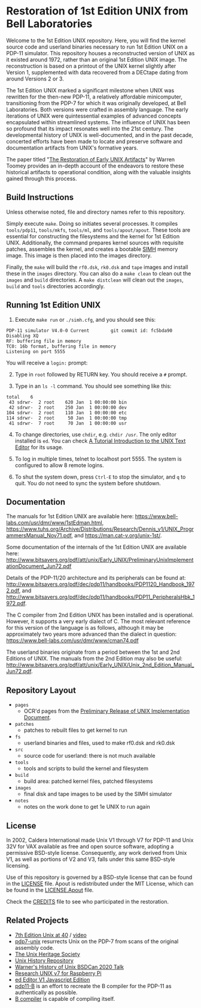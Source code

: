 # Restoration of 1st Edition UNIX from Bell Laboratories

Welcome to the 1st Edition UNIX repository. Here, you will find the kernel
source code and userland binaries necessary to run 1st Edition UNIX on a
PDP-11 simulator. This repository houses a reconstructed version of UNIX as
it existed around 1972, rather than an original 1st Edition UNIX image.
The reconstruction is based on a printout of the UNIX kernel slightly after
Version 1, supplemented with data recovered from a DECtape dating from around
Versions 2 or 3.

The 1st Edition UNIX marked a significant milestone when UNIX was rewritten
for the then-new PDP-11, a relatively affordable minicomputer, transitioning
from the PDP-7 for which it was originally developed, at Bell Laboratories.
Both versions were crafted in assembly language. The early iterations of UNIX
were quintessential examples of advanced concepts encapsulated within
streamlined systems. The influence of UNIX has been so profound that its
impact resonates well into the 21st century. The developmental history of UNIX
is well-documented, and in the past decade, concerted efforts have been made
to locate and preserve software and documentation artifacts from UNIX's
formative years.

The paper titled "[The Restoration of Early UNIX Artifacts](https://www.usenix.org/legacy/event/usenix09/tech/full_papers/toomey/toomey.pdf)"
by Warren Toomey provides an in-depth account of the endeavors to restore
these historical artifacts to operational condition, along with the valuable
insights gained through this process.

## Build Instructions
Unless otherwise noted, file and directory names refer to this repository.

Simply execute `make`. Doing so initiates several processes. It compiles
`tools/pdp11`, `tools/mkfs`, `tools/ml`, and `tools/apout/apout`. These tools
are essential for constructing the filesystems and the kernel for 1st Edition
UNIX. Additionally, the command prepares kernel sources with requisite patches,
assembles the kernel, and creates a bootable [SIMH](http://simh.trailing-edge.com/)
memory image. This image is then placed into the images directory.

Finally, the `make` will build the `rf0.dsk`, `rk0.dsk` and `tape` images and
install these in the `images` directory. You can also do a `make clean` to clean
out the `images` and `build` directories. A `make distclean` will clean out the
`images`, `build`  and `tools` directories accordingly.

## Running 1st Edition UNIX
1. Execute `make run` or `./simh.cfg`, and you should see this:

```
PDP-11 simulator V4.0-0 Current        git commit id: fc5bda90
Disabling XQ
RF: buffering file in memory
TC0: 16b format, buffering file in memory
Listening on port 5555
```

   You will receive a `login:` prompt:

2. Type in `root` followed by RETURN key. You should receive a `#` prompt.

3. Type in an `ls -l` command. You should see something like this:

```
total    6
 43 sdrwr-  2 root    620 Jan  1 00:00:00 bin
 42 sdrwr-  2 root    250 Jan  1 00:00:00 dev
104 sdrwr-  2 root    110 Jan  1 00:00:00 etc
114 sdrwr-  2 root     50 Jan  1 00:00:00 tmp
 41 sdrwr-  7 root     70 Jan  1 00:00:00 usr
```

4. To change directories, use `chdir`, e.g. `chdir /usr`. The only editor installed
   is `ed`. You can check [A Tutorial Introduction to the UNIX Text Editor](docs/edtut.pdf) for its usage.

5. To log in multiple times, telnet to localhost port 5555.  The system
   is configured to allow 8 remote logins.

6. To shut the system down, press `Ctrl-E` to stop the simulator, and `q` to quit.
   You do not need to sync the system before shutdown.

## Documentation
The manuals for 1st Edition UNIX are available here:
<https://www.bell-labs.com/usr/dmr/www/1stEdman.html>,
<https://www.tuhs.org/Archive/Distributions/Research/Dennis_v1/UNIX_ProgrammersManual_Nov71.pdf>, and
<https://man.cat-v.org/unix-1st/>.

Some documentation of the internals of the 1st Edition UNIX are available here:
<http://www.bitsavers.org/pdf/att/unix/Early_UNIX/PreliminaryUnixImplementationDocument_Jun72.pdf>

Details of the PDP-11/20 architecture and its peripherals can be found at:
<http://www.bitsavers.org/pdf/dec/pdp11/handbooks/PDP1120_Handbook_1972.pdf>, and
<http://www.bitsavers.org/pdf/dec/pdp11/handbooks/PDP11_PeripheralsHbk_1972.pdf>.

The C compiler from 2nd Edition UNIX has been installed and is operational.
However, it supports a very early dialect of C. The most relevant reference for
this version of the language is as follows, although it may be approximately
two years more advanced than the dialect in question:
<https://www.bell-labs.com/usr/dmr/www/cman74.pdf>

The userland binaries originate from a period between the 1st and 2nd Editions
of UNIX. The manuals from the 2nd Edition may also be useful:
<http://www.bitsavers.org/pdf/att/unix/Early_UNIX/Unix_2nd_Edition_Manual_Jun72.pdf>.

## Repository Layout
* `pages`
    - OCR'd pages from the [Preliminary Release of UNIX Implementation Document](docs/PreliminaryUnixImplementationDocument_Jun72.pdf).
* `patches`
    - patches to rebuilt files to get kernel to run
* `fs`
    - userland binaries and files, used to make rf0.dsk and rk0.dsk
* `src`
    - source code for userland: there is not much available
* `tools`
    - tools and scripts to build the kernel and filesystem
* `build`
    - build area: patched kernel files, patched filesystems
* `images`
    - final disk and tape images to be used by the SIMH simulator
* `notes`
    - notes on the work done to get 1e UNIX to run again

## License

In 2002, Caldera International made Unix V1 through V7 for PDP-11 and Unix 32V
for VAX available as free and open source software, adopting a permissive
BSD-style license. Consequently, any work derived from Unix V1, as well as
portions of V2 and V3, falls under this same BSD-style licensing.

Use of this repository is governed by a BSD-style license that can be found in
the [LICENSE](LICENSE) file. Apout is redistributed under the MIT License,
which can be found in the [LICENSE.Apout](LICENSE.Apout) file.

Check the [CREDITS](CREDITS) file to see who participated in the restoration.

## Related Projects
* [7th Edition Unix at 40](https://2019.eurobsdcon.org/slides/7th%20Edition%20Unix%20at%2040%20-%20Warner%20Losh.pdf) / [video](https://youtu.be/FTlzaDgzPY8)
* [pdp7-unix](https://github.com/DoctorWkt/pdp7-unix) resurrects Unix on the PDP-7 from scans of the original assembly code.
* [The Unix Heritage Society](https://www.tuhs.org/)
* [Unix History Repository](https://github.com/dspinellis/unix-history-repo)
* [Warner's History of Unix BSDCan 2020 Talk](https://github.com/bsdimp/bsdcan2020-demos)
* [Research UNIX v7 for Raspberry Pi](https://github.com/r1mikey/research-unix-v7)
* [ed Editor V1 Javascript Edition](https://github.com/dkkloimwieder/eded.js)
* [pdp11-B](https://github.com/rswier/pdp11-B)  is an effort to recreate the B compiler for the PDP-11 as authentically as possible.
* [B compiler](https://github.com/aap/b) is capable of compiling itself.
